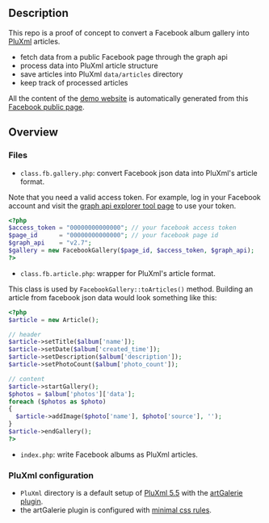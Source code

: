 ## Description

This repo is a proof of concept to convert a Facebook album gallery
into [PluXml](www.pluxml.org) articles.

 - fetch data from a public Facebook page through the graph api
 - process data into PluXml article structure
 - save articles into PluXml `data/articles` directory
 - keep track of processed articles

All the content of the [demo website](http://demo.dve-club.fr/plx-fb-gallery) is automatically generated from this [Facebook public page](https://www.facebook.com/Drac-Vercors-Escalade-160141077367724/photos/?tab=albums).

## Overview

### Files

- `class.fb.gallery.php`: convert Facebook json data into PluXml's article format.

Note that you need a valid access token.
For example, log in your Facebook account and visit the
[graph api explorer tool page](https://developers.facebook.com/tools/explorer) to use your token.

```php
<?php
$access_token = "00000000000000"; // your facebook access token
$page_id      = "00000000000000"; // your facebook page id
$graph_api    = "v2.7";
$gallery = new FacebookGallery($page_id, $access_token, $graph_api);
?>
```

- `class.fb.article.php`: wrapper for PluXml's article format.

This class is used by `FacebookGallery::toArticles()` method.
Building an article from facebook json data would look something like this:

```php
<?php
$article = new Article();

// header
$article->setTitle($album['name']);
$article->setDate($album['created_time']);
$article->setDescription($album['description']);
$article->setPhotoCount($album['photo_count']);

// content
$article->startGallery();
$photos = $album['photos']['data'];
foreach ($photos as $photo)
{
  $article->addImage($photo['name'], $photo['source'], '');
}
$article->endGallery();
?>
```
- `index.php`: write Facebook albums as PluXml articles.

### PluXml configuration

  - `PluXml` directory is a default setup of [PluXml 5.5](www.pluxml.org) with the [artGalerie plugin](http://thepoulpe.net/index.php?article3/demo-plugin-artgalerie).
  - the artGalerie plugin is configured with [minimal css rules](http://github.com/crep4ever/plx-fb-gallery/blob/master/PluXml/data/configuration/plugins/artGalerie.site.css).
